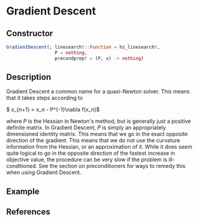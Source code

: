 # Gradient Descent
## Constructor
```julia
GradientDescent(; linesearch!::Function = hz_linesearch!,
                  P = nothing,
                  precondprep! = (P, x) -> nothing)
```
## Description
Gradient Descent a common name for a quasi-Newton solver. This means that it takes
steps according to

$ x_{n+1} = x_n - P^{-1}\nabla f(x_n)$

where $P$ is the Hessian in Newton's method, but is generally just a positive definite
matrix. In Gradient Descent, $P$ is simply an appropriately dimensioned identity matrix.
This means that we go in the exact opposite direction of the gradient. This means
that we do not use the curvature information from the Hessian, or an approximation
of it. While it does seem quite logical to go in the opposite direction of the fastest
increase in objective value, the procedure can be very slow if the problem is ill-conditioned.
See the section on preconditioners for ways to remedy this when using Gradient Descent.
## Example
## References
